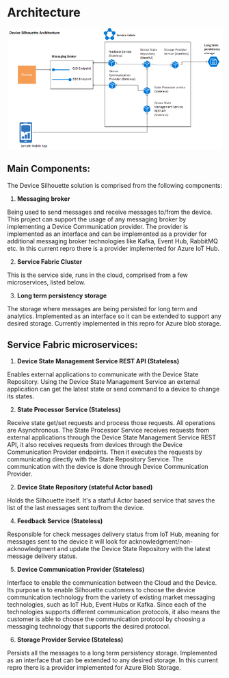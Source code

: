 # Architecture


![Architecture](images/silhouette_architecture_sep2016.gif?raw=true)


## Main Components:

The Device Silhouette solution is comprised from the following components:

1. **Messaging broker**
  
  Being used to send messages and receive messages to/from the device. This project can support the usage of any messaging broker by implementing a Device Communication provider. The provider is implemented as an interface and can be implemented as a provider for additional messaging broker technologies like Kafka, Event Hub, RabbitMQ etc. In this current repro there is a provider implemented for Azure IoT Hub. 

2. **Service Fabric Cluster**

  This is the service side, runs in the cloud, comprised from a few microservices, listed below.
  
3. **Long term persistency storage**

  The storage where messages are being persisted for long term and analytics. Implemented as an interface so it can be extended to support any desired storage. Currently implemented in this repro for Azure blob storage.

## Service Fabric microservices:

1. **Device State Management Service REST API (Stateless)**

  Enables external applications to communicate with the Device State Repository. Using the Device State Management Service an external application can get the latest state or send command to a device to change its states.
  
2. **State Processor Service (Stateless)**

  Receive state get/set requests and process those requests. All operations are Asynchronous. The State Processor Service receives requests from external applications through the Device State Management Service REST API, it also receives requests from devices through the Device Communication Provider endpoints. Then it executes the requests by communicating directly with the State Repository Service. The communication with the device is done through Device Communication Provider.
  
2. **Device State Repository (stateful Actor based)**

  Holds the Silhouette itself. It's a statful Actor based service that saves the list of the last messages sent to/from the device. 

4. **Feedback Service (Stateless)**

  Responsible for check messages delivery status from IoT Hub, meaning for messages sent to the device it will look for acknowledgment/non-acknowledgment and update the Device State Repository with the latest message delivery status.
  
5. **Device Communication Provider (Stateless)**
  
  Interface to enable the communication between the Cloud and the Device. Its purpose is to enable Silhouette customers to choose the device communication technology from the variety of existing market messaging technologies, such as IoT Hub, Event Hubs or Kafka. Since each of the technologies supports different communication protocols, it also means the customer is able to choose the communication protocol by choosing a messaging technology that supports the desired protocol.

6. **Storage Provider Service (Stateless)**

  Persists all the messages to a long term persistency storage. Implemented as an interface that can be extended to any desired storage. In this current repro there is a provider implemented for Azure Blob Storage. 











